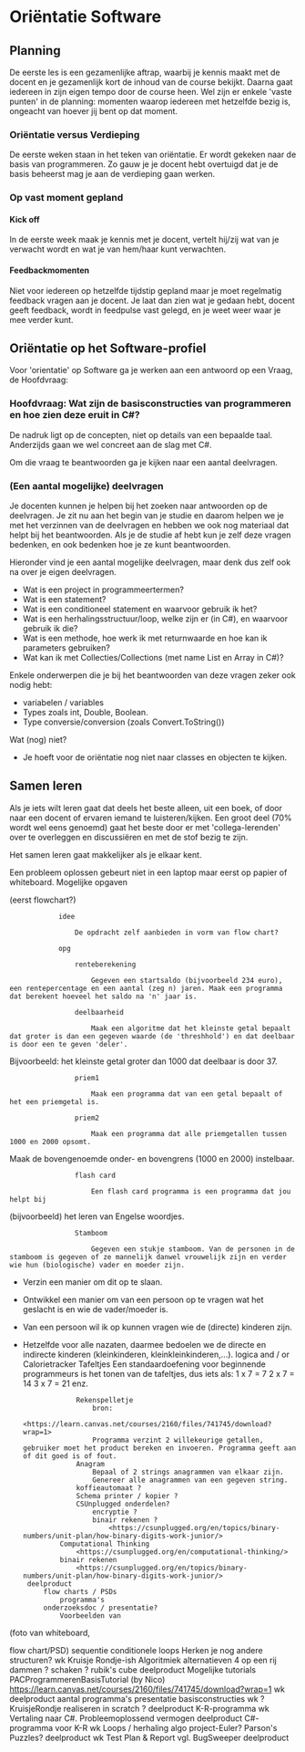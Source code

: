 # Oriëntatie Software

## Planning
De eerste les is een gezamenlijke aftrap, waarbij je kennis maakt met de docent en je gezamenlijk kort de inhoud van de course bekijkt. Daarna gaat iedereen in zijn eigen tempo door de course heen. Wel zijn er enkele 'vaste punten' in de planning: momenten waarop iedereen met hetzelfde bezig is, ongeacht van hoever jij bent op dat moment.  

### Oriëntatie versus Verdieping
De eerste weken staan in het teken van oriëntatie. Er wordt gekeken naar de basis van programmeren.
Zo gauw je je docent hebt overtuigd dat je de basis beheerst mag je aan de verdieping gaan werken.

### Op vast moment gepland

#### Kick off
In de eerste week maak je kennis met je docent,
vertelt hij/zij wat van je verwacht wordt en wat je van hem/haar kunt verwachten.

#### Feedbackmomenten
Niet voor iedereen op hetzelfde tijdstip gepland maar je moet regelmatig feedback vragen aan je docent.
Je laat dan zien wat je gedaan hebt, docent geeft feedback, wordt in feedpulse vast gelegd,
en je weet weer waar je mee verder kunt.

## Oriëntatie op het Software-profiel
Voor 'orientatie' op Software ga je werken aan een antwoord op een Vraag, de Hoofdvraag:

### Hoofdvraag: Wat zijn de basisconstructies van programmeren en hoe zien deze eruit in C#?

De nadruk ligt op de concepten, niet op details van een bepaalde taal. Anderzijds gaan we wel concreet aan de slag met C#.

Om die vraag te beantwoorden ga je kijken naar een aantal deelvragen.

### (Een aantal mogelijke) deelvragen

Je docenten kunnen je helpen bij het zoeken naar antwoorden op de deelvragen. Je zit nu aan het begin van je studie en daarom helpen we je met het verzinnen van de deelvragen en hebben we ook nog materiaal dat helpt bij het beantwoorden. Als je de studie af hebt kun je zelf deze vragen bedenken, en ook bedenken hoe je ze kunt beantwoorden.

Hieronder vind je een aantal mogelijke deelvragen, maar denk dus zelf ook na over je eigen deelvragen.

- Wat is een project in programmeertermen?
- Wat is een statement?
- Wat is een conditioneel statement en waarvoor gebruik ik het?
- Wat is een herhalingsstructuur/loop, welke zijn er (in C#), en waarvoor gebruik ik die?
- Wat is een methode, hoe werk ik met returnwaarde en hoe kan ik parameters gebruiken?
- Wat kan ik met Collecties/Collections (met name List en Array in C#)?

Enkele onderwerpen die je bij het beantwoorden van deze vragen zeker ook nodig hebt:
- variabelen / variables
- Types zoals int, Double, Boolean.
- Type conversie/conversion (zoals Convert.ToString())

Wat (nog) niet?
- Je hoeft voor de oriëntatie nog niet naar classes en objecten te kijken. 

## Samen leren
Als je iets wilt leren gaat dat deels het beste alleen, uit een boek, of door naar een docent of ervaren iemand te luisteren/kijken. Een groot deel (70% wordt wel eens genoemd) gaat het beste door er met 'collega-lerenden' over te overleggen en discussiëren en met de stof bezig te zijn.

Het samen leren gaat makkelijker als je elkaar kent.


Een probleem oplossen gebeurt niet in een laptop maar eerst op papier of whiteboard.
            Mogelijke opgaven

(eerst flowchart?)

                idee

                    De opdracht zelf aanbieden in vorm van flow chart? 

                opg

                    renteberekening

                        Gegeven een startsaldo (bijvoorbeeld 234 euro), een rentepercentage en een aantal (zeg n) jaren. Maak een programma dat berekent hoeveel het saldo na 'n' jaar is.

                    deelbaarheid

                        Maak een algoritme dat het kleinste getal bepaalt dat groter is dan een gegeven waarde (de 'threshhold') en dat deelbaar is door een te geven 'deler'.

 Bijvoorbeeld: het kleinste getal groter dan 1000 dat deelbaar is door 37.

                    priem1

                        Maak een programma dat van een getal bepaalt of het een priemgetal is.

                    priem2

                        Maak een programma dat alle priemgetallen tussen 1000 en 2000 opsomt. 

 Maak de bovengenoemde onder- en bovengrens (1000 en 2000) instelbaar.

                    flash card

                        Een flash card programma is een programma dat jou helpt bij
(bijvoorbeeld) het leren van Engelse woordjes.

                    Stamboom

                        Gegeven een stukje stamboom. Van de personen in de stamboom is gegeven of ze mannelijk danwel vrouwelijk zijn en verder wie hun (biologische) vader en moeder zijn.

 - Verzin een manier om dit op te slaan.

 - Ontwikkel een manier om van een persoon op te vragen wat het geslacht is en wie de vader/moeder is.

 - Van een persoon wil ik op kunnen vragen wie de (directe) kinderen zijn.

 - Hetzelfde voor alle nazaten, daarmee bedoelen we de directe en indirecte kinderen (kleinkinderen, kleinkleinkinderen,...).
                    logica
                        and / or
                    Calorietracker
                    Tafeltjes
                        Een standaardoefening voor beginnende programmeurs is het tonen van de tafeltjes, dus iets als:
1 x 7 = 7
2 x 7 = 14
3 x 7 = 21
enz.

                    Rekenspelletje
                        bron:
                            <https://learn.canvas.net/courses/2160/files/741745/download?wrap=1>
                        Programma verzint 2 willekeurige getallen, gebruiker moet het product bereken en invoeren. Programma geeft aan of dit goed is of fout.
                    Anagram
                        Bepaal of 2 strings anagrammen van elkaar zijn.
                        Genereer alle anagrammen van een gegeven string.
                    koffieautomaat ?
                    Schema printer / kopier ?
                    CSUnplugged onderdelen?
                        encryptie ?
                        binair rekenen ?
                            <https://csunplugged.org/en/topics/binary-numbers/unit-plan/how-binary-digits-work-junior/>
                Computational Thinking
                    <https://csunplugged.org/en/computational-thinking/>
                binair rekenen
                    <https://csunplugged.org/en/topics/binary-numbers/unit-plan/how-binary-digits-work-junior/>
        deelproduct
            flow charts / PSDs
                programma's
            onderzoeksdoc / presentatie?
                Voorbeelden van

 (foto van whiteboard,

 flow chart/PSD)
                    sequentie
                    conditionele
                    loops
                    Herken je nog andere structuren?
    wk
        Kruisje Rondje-ish
            Algoritmiek
            alternatieven
                4 op een rij
                dammen ?
                schaken ?
                rubik's cube
        deelproduct
        Mogelijke tutorials
            PACProgrammerenBasisTutorial (by Nico)
                <https://learn.canvas.net/courses/2160/files/741745/download?wrap=1>
    wk
        deelproduct
            aantal programma's
            presentatie basisconstructies
    wk
        ? KruisjeRondje realiseren in scratch ?
        deelproduct
            K-R-programma
    wk
        Vertaling naar C#.
        Probleemoplossend vermogen
        deelproduct
            C#-programma voor K-R
    wk
        Loops / herhaling
            algo
                project-Euler?
            Parson's Puzzles?
        deelproduct
    wk
        Test Plan & Report
            vgl. BugSweeper
        deelproduct
